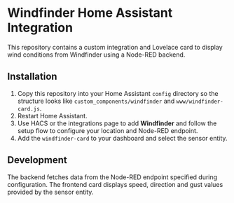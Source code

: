 # Windfinder Home Assistant Integration

This repository contains a custom integration and Lovelace card to display wind conditions from Windfinder using a Node-RED backend.

## Installation

1. Copy this repository into your Home Assistant `config` directory so the structure looks like `custom_components/windfinder` and `www/windfinder-card.js`.
2. Restart Home Assistant.
3. Use HACS or the integrations page to add **Windfinder** and follow the setup flow to configure your location and Node-RED endpoint.
4. Add the `windfinder-card` to your dashboard and select the sensor entity.

## Development

The backend fetches data from the Node-RED endpoint specified during configuration. The frontend card displays speed, direction and gust values provided by the sensor entity.
